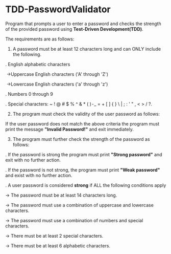 # TDD-PasswordValidator
Program that prompts a user to enter a password and checks the strength of the provided password using **Test-Driven Development(TDD)**.

The requirements are as follows:

1. A password must be at least 12 characters long and can ONLY include the following.

. English alphabetic characters

 →Uppercase English characters ('A' through 'Z')

 →Lowercase English characters ('a' through 'z')

. Numbers 0 through 9

. Special characters: ~ ! @ # $ % ^ & * ( ) - _ = + [ ] { } \ | ; : ' " , < > / ?.

2. The program must check the validity of the user password as follows:

If the user password does not match the above criteria the program must print the message **"Invalid Password!"** and exit immediately.

3. The program must further check the strength of the password as follows:

. If the password is strong the program must print **"Strong password"** and exit with no further action.

. If the password is not strong, the program must print **"Weak password"** and exist with no further action.

. A user password is considered **strong** if ALL the following conditions apply

→ The password must be at least 14 characters long.

→ The password must use a combination of uppercase and lowercase characters.

→ The password must use a combination of numbers and special characters.

→ There must be at least 2 special characters.

→ There must be at least 6 alphabetic characters.
